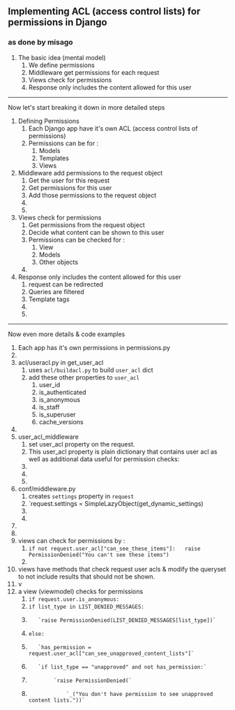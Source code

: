 
## Implementing ACL (access control lists) for permissions in Django  
### as done by misago  

1. The basic idea (mental model)
   1. We define permissions 
   1. Middleware get permissions for each request
   1. Views check for permissions 
   1. Response only includes the content allowed for this user
   
---
Now let's start breaking it down in more detailed steps  
1. Defining Permissions
   1. Each Django app have it's own ACL (access control lists of permissions)
   1. Permissions can be for :
      1. Models
      1. Templates
      1. Views
1. Middleware add permissions to the request object
   1. Get the user for this request
   1. Get permissions for this user
   1. Add those permissions to the request object
   1.
   1.
1. Views check for permissions
   1. Get permissions from the request object
   1. Decide what content can be shown to this user
   1. Permissions can be checked for :
      1. View
      1. Models
      1. Other objects
   1. 
1. Response only includes the content allowed for this user
   1. request can be redirected
   1. Queries are filtered
   1. Template tags 
   1.
   1.  
  
---
Now even more details & code examples  
   
1. Each app has it's own permissions in permissions.py
1.
1. acl/useracl.py in get_user_acl
   1. uses `acl/buildacl.py` to build `user_acl` dict
   1. add these other properties to `user_acl`
      1. user_id
      1. is_authenticated
      1. is_anonymous
      1. is_staff
      1. is_superuser
      1. cache_versions
1.
1. user_acl_middleware
   1. set user_acl property on the request.
   1. This user_acl property is plain dictionary that contains user acl as well as additional data useful for permission checks:
   1. 
   1. 
   1. 
1. conf/middleware.py 
   1. creates `settings` property in `request`
   1. `request.settings = SimpleLazyObject(get_dynamic_settings)
   1.
   1.
1.
1.
1. views can check for permissions by :
   1. `if not request.user_acl["can_see_these_items"]:  
           raise PermissionDenied("You can't see these items")`
   1.
1. views have methods that check request user acls & modify the queryset to not include results that should not be shown.
1. v
1. a view (viewmodel) checks for permissions
   1. `if request.user.is_anonymous:`
   1.    `if list_type in LIST_DENIED_MESSAGES:`
   1.        `raise PermissionDenied(LIST_DENIED_MESSAGES[list_type])`
   1.    `else:`
   1.        `has_permission = request.user_acl["can_see_unapproved_content_lists"]`
   1.        `if list_type == "unapproved" and not has_permission:`
   1.             `raise PermissionDenied(`
   1.                 `_("You don't have permission to see unapproved content lists."))`
